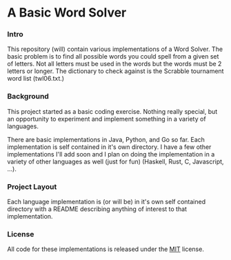 # A Basic Word Solver

### Intro

This repository (will) contain various implementations of a Word Solver. The basic problem is to find all possible words you could spell from a given set of letters. Not all letters must be used in the words but the words must be 2 letters or longer. The dictionary to check against is the Scrabble tournament word list (twl06.txt.)

### Background

This project started as a basic coding exercise. Nothing really special, but an opportunity to experiment and implement something in a variety of languages.

There are basic implementations in Java, Python, and Go so far. Each implementation is self contained in it's own directory. I have a few other implementations I'll add soon and I plan on doing the implementation in a variety of other languages as well (just for fun) (Haskell, Rust, C, Javascript, ...).

### Project Layout

Each language implementation is (or will be) in it's own self contained directory with a README describing anything of interest to that implementation.

### License

All code for these implementations is released under the [MIT](https://choosealicense.com/licenses/mit/) license.

